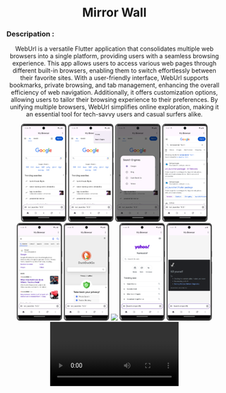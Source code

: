 <h1 align="center">
Mirror Wall

</h1>

<div align="center">
  <h3 align="left">Descripation :</h3>
  <p>
            WebUrl is a versatile Flutter application that consolidates multiple web browsers into a single platform, providing users with a seamless browsing experience. This app allows users to access various web pages through different built-in browsers, enabling them to switch effortlessly between their favorite sites. With a user-friendly interface, WebUrl supports bookmarks, private browsing, and tab management, enhancing the overall efficiency of web navigation. Additionally, it offers customization options, allowing users to tailor their browsing experience to their preferences. By unifying multiple browsers, WebUrl simplifies online exploration, making it an essential tool for tech-savvy users and casual surfers alike.
  </p>
</div>
<div align="center">
  <img src="https://github.com/harshdusane2103/Mirror_Wall/blob/master/p1.png", width=21%,height=35%>
  <img src="https://github.com/harshdusane2103/Mirror_Wall/blob/master/p2.png", width=21%,height=35%>
   <img src="https://github.com/harshdusane2103/Mirror_Wall/blob/master/p3.png", width=21%,height=35%>
  <img src="https://github.com/harshdusane2103/Mirror_Wall/blob/master/p4.png", width=21%,height=35%>
   <img src="https://github.com/harshdusane2103/Mirror_Wall/blob/master/p5.png", width=21%,height=35%>
  <img src="https://github.com/harshdusane2103/Mirror_Wall/blob/master/p6.png", width=21%,height=35%>
   <img src="https://github.com/harshdusane2103/Mirror_Wall/blob/master/p8.png", width=21%,height=35%>
  <img src="https://github.com/harshdusane2103/Mirror_Wall/blob/master/p9.png", width=21%,height=35%>
   <img src="https://github.com/harshdusane2103/Mirror_Wall/blob/master/p10.png", width=21%,height=35%>
  
  
</div>

<div align="center"> 
<video src="">

</div>
